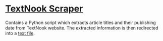 # [TextNook Scraper](https://textnook.wordpress.com/)

Contains a Python script which extracts article titles and their publishing date from TextNook website. The extracted information is then redirected into a [text file](https://github.com/shreyas-nimishe/textnook_scraper/blob/master/solution.txt).

